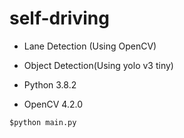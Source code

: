 # self-driving



- Lane Detection (Using OpenCV)
- Object Detection(Using yolo v3 tiny)

- Python 3.8.2
- OpenCV 4.2.0

```python
$python main.py
```